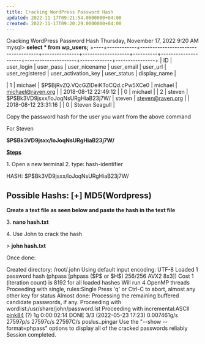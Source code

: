 ```yaml
---
title: Cracking WordPress Password Hash
updated: 2022-11-17T09:21:54.0000000+04:00
created: 2022-11-17T09:20:29.0000000+04:00
---
```


Cracking WordPress Password Hash
Thursday, November 17, 2022
9:20 AM
mysql\> **select \* from wp_users;**
+----+------------+------------------------------------+---------------+-------------------+----------+---------------------+---------------------+-------------+----------------+
\| ID \| user_login \| user_pass \| user_nicename \| user_email \| user_url \| user_registered \| user_activation_key \| user_status \| display_name \|

\| 1 \| michael \| \$P\$BjRvZQ.VQcGZlDeiKToCQd.cPw5XCe0 \| michael \| michael@raven.org \| \| 2018-08-12 22:49:12 \| \| 0 \| michael \|
\| 2 \| steven \| \$P\$Bk3VD9jsxx/loJoqNsURgHiaB23j7W/ \| steven \| steven@raven.org \| \| 2018-08-12 23:31:16 \| \| 0 \| Steven Seagull \|

Copy the password hash for the user you want from the above command

For Steven

**\$P\$Bk3VD9jsxx/loJoqNsURgHiaB23j7W/**

**<u>Steps</u>**

1\. Open a new terminal
2\. type: hash-identifier

HASH: \$P\$Bk3VD9jsxx/loJoqNsURgHiaB23j7W/

Possible Hashs:
\[+\] MD5(Wordpress)
--------------------------------------------------

**Create a text file as seen below and paste the hash in the text file**

3\. **nano hash.txt**

4\. Use John to crack the hash

\> **john hash.txt**

Once done:

Created directory: /root/.john
Using default input encoding: UTF-8
Loaded 1 password hash (phpass \[phpass (\$P\$ or \$H\$) 256/256 AVX2 8x3\])
Cost 1 (iteration count) is 8192 for all loaded hashes
Will run 4 OpenMP threads
Proceeding with single, rules:Single
Press 'q' or Ctrl-C to abort, almost any other key for status
Almost done: Processing the remaining buffered candidate passwords, if any.
Proceeding with wordlist:/usr/share/john/password.lst
Proceeding with incremental:ASCII
<u>pink84</u> (?)
1g 0:00:02:14 DONE 3/3 (2022-05-23 17:23) 0.007461g/s 27597p/s 27597c/s 27597C/s poslus..pingar
Use the "--show --format=phpass" options to display all of the cracked passwords reliably
Session completed.
